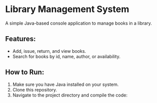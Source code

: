 # Library Management System

A simple Java-based console application to manage books in a library.

## Features:
- Add, issue, return, and view books.
- Search for books by id, name, author, or availability.

## How to Run:
1. Make sure you have Java installed on your system.
2. Clone this repository.
3. Navigate to the project directory and compile the code:
